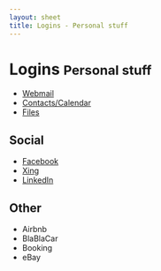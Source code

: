 ```yaml
---
layout: sheet
title: Logins - Personal stuff
---
```


<h1>Logins
    <small>Personal stuff</small>
</h1>

* [Webmail](https://webmail.nunki.uberspace.de)
* [Contacts/Calendar](https://nhoppe.nunki.uberspace.de/owncloud)
* [Files](https://login.yoursecurecloud.de)

## Social
* [Facebook](https://facebook.com)
* [Xing](https://xing.com)
* [LinkedIn](https://linkedin.com)

## Other
* Airbnb
* BlaBlaCar
* Booking
* eBay
